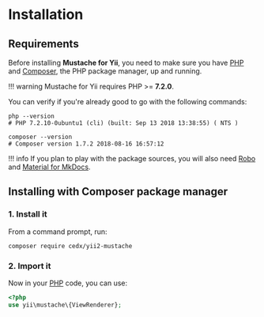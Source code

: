 # Installation

## Requirements
Before installing **Mustache for Yii**, you need to make sure you have [PHP](https://secure.php.net)
and [Composer](https://getcomposer.org), the PHP package manager, up and running.

!!! warning
    Mustache for Yii requires PHP >= **7.2.0**.

You can verify if you're already good to go with the following commands:

```shell
php --version
# PHP 7.2.10-0ubuntu1 (cli) (built: Sep 13 2018 13:38:55) ( NTS )

composer --version
# Composer version 1.7.2 2018-08-16 16:57:12
```

!!! info
    If you plan to play with the package sources, you will also need
    [Robo](https://robo.li) and [Material for MkDocs](https://squidfunk.github.io/mkdocs-material).

## Installing with Composer package manager

### 1. Install it
From a command prompt, run:

```shell
composer require cedx/yii2-mustache
```

### 2. Import it
Now in your [PHP](https://secure.php.net) code, you can use:

```php
<?php
use yii\mustache\{ViewRenderer};
```
